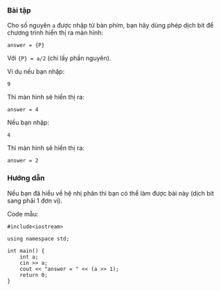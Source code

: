 ### Bài tập

Cho số nguyên `a` được nhập từ bàn phím, bạn hãy dùng phép dịch bit để chương trình hiển thị ra màn hình:

```
answer = {P}
```

Với `{P} = a/2` (chỉ lấy phần nguyên).

Ví dụ nếu bạn nhập:

```
9
```

Thì màn hình sẽ hiển thị ra:

```
answer = 4
```

Nếu bạn nhập:

```
4
```

Thì màn hình sẽ hiển thị ra:

```
answer = 2
```

### Hướng dẫn

Nếu bạn đã hiểu về hệ nhị phân thì bạn có thể làm được bài này (dịch bit sang phải 1 đơn vị).

Code mẫu:

```
#include<iostream>

using namespace std;

int main() {
	int a;
	cin >> a;
	cout << "answer = " << (a >> 1);
	return 0;
}
```